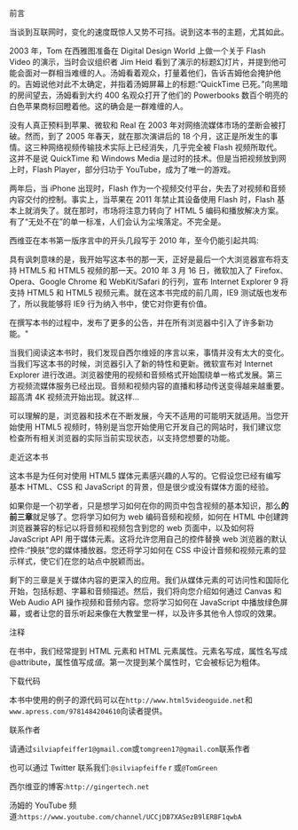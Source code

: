 前言

当谈到互联网时，变化的速度既惊人又势不可挡。说到这本书的主题，尤其如此。

2003 年，Tom 在西雅图准备在 Digital Design World 上做一个关于 Flash Video 的演示，当时会议组织者 Jim Heid 看到了演示的标题幻灯片，并提到他可能会面对一群相当难缠的人。汤姆看着观众，打量着他们，告诉吉姆他会掩护他的。吉姆说他对此不太确定，并指着汤姆屏幕上的标题:“QuickTime 已死。”向黑暗的房间望去，汤姆看到大约 400 名观众打开了他们的 Powerbooks 数百个明亮的白色苹果商标回瞪着他。这的确会是一群难缠的人。

没有人真正预料到苹果、微软和 Real 在 2003 年对网络流媒体市场的垄断会被打破。然而，到了 2005 年春天，就在那次演讲后的 18 个月，这正是所发生的事情。这三种网络视频传输技术实际上已经消失，几乎完全被 Flash 视频所取代。这并不是说 QuickTime 和 Windows Media 是过时的技术。但是当把视频放到网上时，Flash Player，部分归功于 YouTube，成为了唯一的游戏。

两年后，当 iPhone 出现时，Flash 作为一个视频交付平台，失去了对视频和音频内容交付的控制。事实上，当苹果在 2011 年禁止其设备使用 Flash 时，Flash 基本上就消失了。就在那时，市场将注意力转向了 HTML 5 编码和播放解决方案。有了“无处不在”的单一标准，人们会认为尘埃落定。不完全是。

西维亚在本书第一版序言中的开头几段写于 2010 年，至今仍能引起共鸣:

具有讽刺意味的是，我开始写这本书的那一天，正好是最后一个大浏览器宣布将支持 HTML5 和 HTML5 视频的那一天。2010 年 3 月 16 日，微软加入了 Firefox、Opera、Google Chrome 和 WebKit/Safari 的行列，宣布 Internet Explorer 9 将支持 HTML5 和 HTML5 视频元素。就在这本书完成的前几周，IE9 测试版也发布了，所以我能够将 IE9 行为纳入书中，使它对你更有价值。

在撰写本书的过程中，发布了更多的公告，并在所有浏览器中引入了许多新功能。"

当我们阅读这本书时，我们发现自西尔维娅的序言以来，事情并没有太大的变化。当我们写这本书的时候，浏览器引入了新的特性和更新。微软宣布对 Internet Explorer 进行改进。浏览器使用的视频和音频格式开始围绕单一格式发展。第三方视频流媒体服务已经出现。音频和视频内容的直播和移动传送变得越来越重要。超高清 4K 视频流开始出现。就这样…

可以理解的是，浏览器和技术在不断发展，今天不适用的可能明天就适用。当您开始使用 HTML5 视频时，特别是当您开始使用它开发自己的网站时，我们建议您检查所有相关浏览器的实际当前实现状态，以支持您想要的功能。

走近这本书

这本书是为任何对使用 HTML5 媒体元素感兴趣的人写的。它假设您已经有编写基本 HTML、CSS 和 JavaScript 的背景，但是很少或没有媒体方面的经验。

如果你是一个初学者，只是想学习如何在你的网页中包含视频的基本知识，那么**的前三章**就足够了。您将学习如何为 web 编码音频和视频，如何在 HTML 中创建跨浏览器兼容的标记以将音频和视频包含到您的 web 页面中，以及如何将 JavaScript API 用于媒体元素。这将允许您用自己的控件替换 web 浏览器的默认控件:“换肤”您的媒体播放器。您还将学习如何在 CSS 中设计音频和视频元素的显示样式，使它们在您的站点中脱颖而出。

剩下的三章是关于媒体内容的更深入的应用。我们从媒体元素的可访问性和国际化开始，包括标题、字幕和音频描述。然后，我们将向您介绍如何通过 Canvas 和 Web Audio API 操作视频和音频内容。您将学习如何在 JavaScript 中播放绿色屏幕，或者让您的音乐听起来像在大教堂里一样，以及许多其他令人惊叹的效果。

注释

在书中，我们经常提到 HTML 元素和 HTML 元素属性。元素名写成<element>，属性名写成@attribute，属性值写成*值*。第一次提到某个属性时，它会被标记为粗体。</element>

下载代码

本书中使用的例子的源代码可以在`http://www.html5videoguide.net`和`www.apress.com/9781484204610`向读者提供。

联系作者

请通过`silviapfeiffer1@gmail.com`或`tomgreen17@gmail.com`联系作者

也可以通过 Twitter 联系我们:`@silviapfeiffe` r 或`@TomGreen`

西尔维亚的博客:`http://gingertech.net`

汤姆的 YouTube 频道:`https://www.youtube.com/channel/UCCjDB7XASezB9lERBF1qwbA`